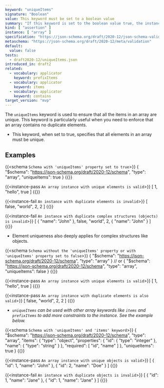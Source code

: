 ```yaml
---
keyword: "uniqueItems"
signature: "Boolean"
value: This keyword must be set to a boolean value
summary: "If this keyword is set to the boolean value true, the instance validates successfully if all of its elements are unique."
kind: [ "assertion" ]
instance: [ "array" ]
specification: "https://json-schema.org/draft/2020-12/json-schema-validation.html#section-6.4.3"
metaschema: "https://json-schema.org/draft/2020-12/meta/validation"
default:
  value: false
tests:
  - draft2020-12/uniqueItems.json
introduced_in: draft2
related:
  - vocabulary: applicator
    keyword: prefixItems
  - vocabulary: applicator
    keyword: items
  - vocabulary: applicator
    keyword: contains
target_version: "mvp"
---
```


The `uniqueItems` keyword is used to ensure that all the items in an array are unique. This keyword is particularly useful when you need to enforce that an array contains no duplicate elements.
* This keyword, when set to true, specifies that all elements in an array must be unique.

## Examples

{{<schema `Schema with 'uniqueItems' property set to true`>}}
{
  "$schema": "https://json-schema.org/draft/2020-12/schema",
  "type": "array",
  "uniqueItems": true
}
{{</schema>}}

{{<instance-pass `An array instance with unique elements is valid`>}}
[ 1, "hello", true ]
{{</instance-pass>}}

{{<instance-fail `An instance with duplicate elements is invalid`>}}
[ false, "world", 2, 2 ]
{{</instance-fail>}}

{{<instance-fail `An instance with duplicate complex structures (objects) is invalid`>}}
[ { "name": "John" }, false, "world", 2, { "name": "John" } ]
{{</instance-fail>}}
* Element uniqueness also deeply applies for complex structures like objects.

{{<schema `Schema without the 'uniqueItems' property or with 'uniqueItems' property set to false`>}}
{
  "$schema": "https://json-schema.org/draft/2020-12/schema",
  "type": "array"
}
  // or
{
  "$schema": "https://json-schema.org/draft/2020-12/schema",
  "type": "array",
  "uniqueItems": false
}
{{</schema>}}

{{<instance-pass `An array instance with unique elements is valid`>}}
[ 1, "hello", true ]
{{</instance-pass>}}

{{<instance-pass `An array instance with duplicate elements is also valid`>}}
[ false, "world", 2, 2 ]
{{</instance-pass>}}

* _`uniqueItems` can be used with other array keywords like `items` and `prefixItems` to add more constraints to the instance. See the example below._

{{<schema `Schema with 'uniqueItems' and 'items' keyword`>}}
{
  "$schema": "https://json-schema.org/draft/2020-12/schema",
  "type": "array",
  "items": {
    "type": "object",
    "properties": {
      "id": { "type": "integer" },
      "name": { "type": "string" }
    },
    "required": [ "id", "name" ]
  },
  "uniqueItems": true
}
{{</schema>}}

{{<instance-pass `An array instance with unique objects is valid`>}}
[
  { "id": 1, "name": "John" },
  { "id": 2, "name": "Doe" }
]
{{</instance-pass>}}

{{<instance-fail `An instance with duplicate objects is invalid`>}}
[
  { "id": 1, "name": "Jane" },
  { "id": 1, "name": "Jane" }
]
{{</instance-fail>}}
